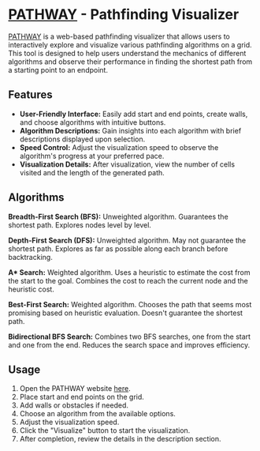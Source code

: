 # [PATHWAY](https://ujjwal-paul.github.io/PATHWAY/) - Pathfinding Visualizer

[PATHWAY](https://ujjwal-paul.github.io/PATHWAY/) is a web-based pathfinding visualizer that allows users to interactively explore and visualize various pathfinding algorithms on a grid. This tool is designed to help users understand the mechanics of different algorithms and observe their performance in finding the shortest path from a starting point to an endpoint.

## Features

- **User-Friendly Interface:** Easily add start and end points, create walls, and choose algorithms with intuitive buttons.
- **Algorithm Descriptions:** Gain insights into each algorithm with brief descriptions displayed upon selection.
- **Speed Control:** Adjust the visualization speed to observe the algorithm's progress at your preferred pace.
- **Visualization Details:** After visualization, view the number of cells visited and the length of the generated path.

## Algorithms

**Breadth-First Search (BFS):** Unweighted algorithm. Guarantees the shortest path. Explores nodes level by level.

**Depth-First Search (DFS):** Unweighted algorithm. May not guarantee the shortest path. Explores as far as possible along each branch before backtracking.

**A\* Search:** Weighted algorithm. Uses a heuristic to estimate the cost from the start to the goal. Combines the cost to reach the current node and the heuristic cost.

**Best-First Search:** Weighted algorithm. Chooses the path that seems most promising based on heuristic evaluation. Doesn't guarantee the shortest path.

**Bidirectional BFS Search:** Combines two BFS searches, one from the start and one from the end. Reduces the search space and improves efficiency.

## Usage

1. Open the PATHWAY website [here](https://ujjwal-paul.github.io/PATHWAY/).
2. Place start and end points on the grid.
3. Add walls or obstacles if needed.
4. Choose an algorithm from the available options.
5. Adjust the visualization speed.
6. Click the "Visualize" button to start the visualization.
7. After completion, review the details in the description section.
